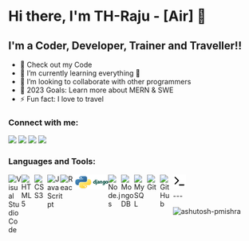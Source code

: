 # Hi there, I'm TH-Raju - [Air] 👋 

## I'm a Coder, Developer, Trainer and Traveller!!

- 🔭 Check out my Code
- 🌱 I’m currently learning everything 🤣
- 👯 I’m looking to collaborate with other programmers
- 🥅 2023 Goals: Learn more about MERN & SWE
- ⚡ Fun fact: I love to travel 

### Connect with me:
<div>
  <a href="https://www.facebook.com/rjraju.r8" target="_blank"><img src="https://img.shields.io/badge/-Facebook-%23E4505F?style=for-the-badge&logo=facebook&logoColor=white" target="_blank"></a> 
  <a href="https://www.linkedin.com/in/th-raju" target="_blank"><img src="https://img.shields.io/badge/-LinkedIn-%230077B5?style=for-the-badge&logo=linkedin&logoColor=white" target="_blank"></a> 
  <a href = "mailto:rajukhan894200@gmail.com"><img src="https://img.shields.io/badge/-Gmail-%23333?style=for-the-badge&logo=gmail&logoColor=white" target="_blank"></a>
  <a href="https://www.instagram.com/th_raju.r8" target="_blank"><img src="https://img.shields.io/badge/-Instagram-%23E4405F?style=for-the-badge&logo=instagram&logoColor=white" target="_blank"></a>
 
  
 
</div>

### Languages and Tools:

<img align="left" alt="Visual Studio Code" width="26px" src="https://cdn.jsdelivr.net/gh/devicons/devicon/icons/vscode/vscode-original.svg">
<img align="left" alt="HTML5" width="26px" src="https://cdn.jsdelivr.net/gh/devicons/devicon/icons/html5/html5-original.svg">
<img align="left" alt="CSS3" width="26px" src="https://cdn.jsdelivr.net/gh/devicons/devicon/icons/css3/css3-original.svg">
<img align="left" alt="JavaScript" width="26px" src="https://cdn.jsdelivr.net/gh/devicons/devicon/icons/javascript/javascript-original.svg">
<img align="left" alt="React" width="26px" src="https://cdn.jsdelivr.net/gh/devicons/devicon/icons/react/react-original.svg">
<img align="left" alt="Rafa-Python" height="30" width="40" src="https://raw.githubusercontent.com/devicons/devicon/master/icons/python/python-original.svg">
<img align="left" alt="Django" width="30px" src="./django.svg">
<img align="left" alt="Node.js" width="26px" src="https://cdn.jsdelivr.net/gh/devicons/devicon/icons/nodejs/nodejs-original.svg">
<img align="left" alt="MongoDB" width="26px" src="https://cdn.jsdelivr.net/gh/devicons/devicon/icons/mongodb/mongodb-original.svg">
<img align="left" alt="MySQL" width="26px" src="https://cdn.jsdelivr.net/gh/devicons/devicon/icons/mysql/mysql-original.svg" >
<img align="left" alt="Git" width="26px" src="https://cdn.jsdelivr.net/gh/devicons/devicon/icons/git/git-original.svg">
<img align="left" alt="GitHub" width="26px" src="https://user-images.githubusercontent.com/3369400/139447912-e0f43f33-6d9f-45f8-be46-2df5bbc91289.png">
<img align="left" alt="Terminal" width="26px" color ="white" src="./terminal-light.svg">
<br />
<br />
---

<p><img align="left" src="https://github-readme-stats.vercel.app/api/top-langs?username=ashutosh-pmishra&show_icons=true&locale=en&layout=compact" alt="ashutosh-pmishra" /></p>

[instagram]: https://www.instagram.com/th_raju.r8
[linkedin]: https://www.linkedin.com/in/th-raju
[facebook]: https://www.facebook.com/rjraju.r8

